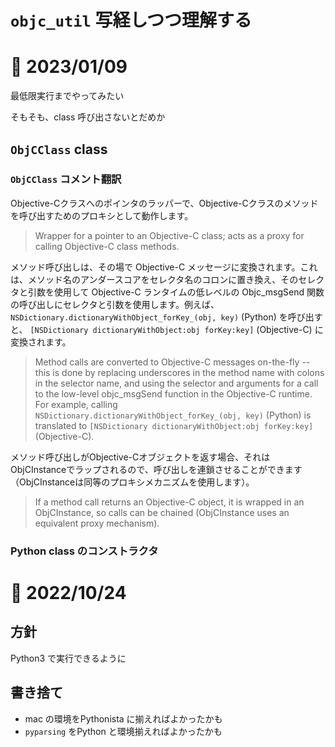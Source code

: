 # `objc_util` 写経しつつ理解する

# 📝 2023/01/09

最低限実行までやってみたい

そもそも、class 呼び出さないとだめか

## `ObjCClass` class

### `ObjCClass` コメント翻訳

Objective-Cクラスへのポインタのラッパーで、Objective-Cクラスのメソッドを呼び出すためのプロキシとして動作します。
> Wrapper for a pointer to an Objective-C class; acts as a proxy for calling Objective-C class methods.

メソッド呼び出しは、その場で Objective-C メッセージに変換されます。これは、メソッド名のアンダースコアをセレクタ名のコロンに置き換え、そのセレクタと引数を使用して Objective-C ランタイムの低レベルの Objc_msgSend 関数の呼び出しにセレクタと引数を使用します。例えば、 `NSDictionary.dictionaryWithObject_forKey_(obj, key)` (Python) を呼び出すと、 `[NSDictionary dictionaryWithObject:obj forKey:key]` (Objective-C) に変換されます。
> Method calls are converted to Objective-C messages on-the-fly -- this is done by replacing underscores in the method name with colons in the selector name, and using the selector and arguments for a call to the low-level objc_msgSend function in the Objective-C runtime. For example, calling `NSDictionary.dictionaryWithObject_forKey_(obj, key)` (Python) is translated to `[NSDictionary dictionaryWithObject:obj forKey:key]` (Objective-C).

メソッド呼び出しがObjective-Cオブジェクトを返す場合、それはObjCInstanceでラップされるので、呼び出しを連鎖させることができます（ObjCInstanceは同等のプロキシメカニズムを使用します）。
> If a method call returns an Objective-C object, it is wrapped in an ObjCInstance, so calls can be chained (ObjCInstance uses an equivalent proxy mechanism).

### Python class のコンストラクタ

# 📝 2022/10/24

## 方針

Python3 で実行できるように

## 書き捨て

- mac の環境をPythonista に揃えればよかったかも
- `pyparsing` をPython と環境揃えればよかったかも
